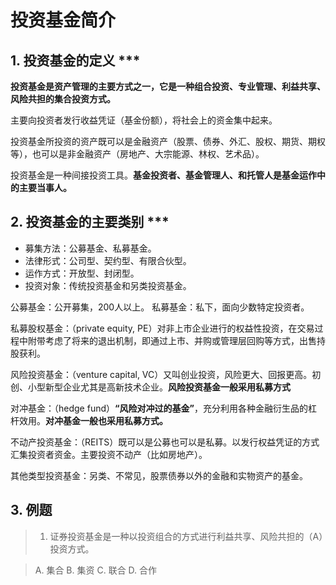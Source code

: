 # 投资基金简介

## 1. 投资基金的定义 ***

**投资基金是资产管理的主要方式之一，它是一种组合投资、专业管理、利益共享、风险共担的集合投资方式。** 

主要向投资者发行收益凭证（基金份额），将社会上的资金集中起来。

投资基金所投资的资产既可以是金融资产（股票、债券、外汇、股权、期货、期权等），也可以是非金融资产（房地产、大宗能源、林权、艺术品）。

投资基金是一种间接投资工具。**基金投资者、基金管理人、和托管人是基金运作中的主要当事人。**

## 2. 投资基金的主要类别 ***

- 募集方法：公募基金、私募基金。
- 法律形式：公司型、契约型、有限合伙型。
- 运作方式：开放型、封闭型。
- 投资对象：传统投资基金和另类投资基金。

公募基金：公开募集，200人以上。
私募基金：私下，面向少数特定投资者。

私募股权基金：（private equity, PE）对非上市企业进行的权益性投资，在交易过程中附带考虑了将来的退出机制，即通过上市、并购或管理层回购等方式，出售持股获利。

风险投资基金：（venture capital, VC）又叫创业投资，风险更大、回报更高。初创、小型新型企业尤其是高新技术企业。**风险投资基金一般采用私募方式**

对冲基金：（hedge fund）**“风险对冲过的基金”**，充分利用各种金融衍生品的杠杆效用。**对冲基金一般也采用私募方式。**

不动产投资基金：（REITS）既可以是公募也可以是私募。以发行权益凭证的方式汇集投资者资金。主要投资不动产（比如房地产）。

其他类型投资基金：另类、不常见，股票债券以外的金融和实物资产的基金。

## 3. 例题

> 1. 证券投资基金是一种以投资组合的方式进行利益共享、风险共担的（A）投资方式。

> A. 集合
> B. 集资
> C. 联合
> D. 合作

